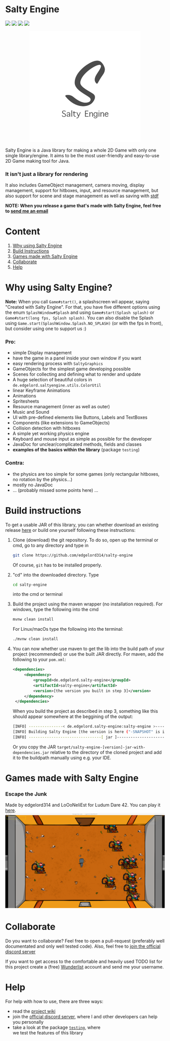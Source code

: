 # Salty Engine
![](https://img.shields.io/badge/version-0.14.0-orange.svg) ![](https://img.shields.io/badge/release-0.12.5-brightgreen.svg) ![](https://img.shields.io/badge/price-free-red.svg) ![](https://img.shields.io/badge/license-MIT-blue.svg)
<p>

<div style="text-align:center"><img src ="logos/logo_small.png" /></div>

Salty Engine is a Java library for making a whole 2D Game with only one single library/engine. It aims to be the most user-friendly and easy-to-use 2D Game making tool for Java.  

### It isn't just a library for rendering
It also includes GameObject management, camera moving,
display management, support for hitboxes, input, and
resource management, but also support for scene and
stage management as well as saving with
[stdf](github.com/edgelord314/stdf)

**NOTE: When you release a game that's made with Salty Engine, feel free to [send me an email](mailto:malte.dostal@gmail.com)**

# Content
1. [Why using Salty Engine](#why-using-salty-engine)
2. [Build Instructions](#build-instructions)
3. [Games made with Salty Engine](#games-made-with-salty-engine)
4. [Collaborate](#collaborate)
5. [Help](#help)


# Why using Salty Engine?
**Note:** When you call `Game#start()`, a splashscreen wil appear, saying "Created with Salty Engine". For that, you have five different options using the enum `SplashWindow#Splash` and using `Game#start(Splash splash)` or `Game#start(long fps, Splash splash)`.
You can also disable the Splash using `Game.start(SplashWindow.Splash.NO_SPLASH)` (or with the fps in front), but consider using one to support us :)


### Pro:
- simple Display management
- have the game in a panel inside your own window if you want
- easy rendering process with ```SaltyGraphics```
- GameObjects for the simplest game developing possible
- Scenes for collecting and defining what to render and update
- A huge selection of beautiful colors in `de.edgelord.saltyengine.utils.ColorUtil`
- linear Keyframe Animations
- Animations
- Spritesheets
- Resource management (inner as well as outer)
- Music and Sound
- UI with pre-defined elements like Buttons, Labels and TextBoxes
- Components (like extensions to GameObjects)
- Collision detection with hitboxes
- A simple yet working physics engine
- Keyboard and mouse input as simple as possible for the developer
- JavaDoc for unclear/complicated methods, fields and classes
- **examples of the basics within the library** (package `testing`)

### Contra: 
- the physics are too simple for some games (only rectangular hitboxes, no rotation by the physics...)
- mostly no JavaDoc
- ... (probably missed some points here) ...

# Build instructions
To get a usable JAR of this library, you can whether download an existing release [here](https://github.com/edgelord314/salty-engine/releases/) or build one yourself following these instructions:

1. Clone (download) the git repository. To do so, open up the terminal or cmd, go to any directory and type in 
   
   ```bash
   git clone https://github.com/edgelord314/salty-engine
   ``` 
   
   Of course, `git` has to be installed properly.
    
2. "cd" into the downloaded directory. Type 
   
   ```bash
   cd salty-engine
   ``` 
   
   into the cmd or terminal

3. Build the project using the maven wrapper (no installation required). 
   For windows, type the following into the cmd 
   
   ```bash
   mvnw clean install
   ```
   
   For Linux/macOs type the following into the terminal: 
   
   ```bash
   ./mvnw clean install
   ```
   
4. You can now whether use maven to get the lib into the build path of your project (recommended) or use the built JAR directly.
   For maven, add the following to your `pom.xml`:
   
   ```xml
   <dependencies>
        <dependency>
            <groupId>de.edgelord.salty-engine</groupId>
            <artifactId>salty-engine</artifactId>
            <version>[the version you built in step 3]</version>
        </dependency>
    </dependencies>
   ``` 
   When you build the project as described in step 3, something like this should appear somewhere at the beggining of the output:
   
   ```bash
   [INFO] ---------------< de.edgelord.salty-engine:salty-engine >----------------
   [INFO] Building Salty Engine [the version is here ("-SNAPSHOT" is important!)]
   [INFO] --------------------------------[ jar ]---------------------------------

   ```
   
   Or you copy the JAR `target/salty-engine-[version]-jar-with-dependencies.jar` relative to the directory of the cloned project and add it to the buildpath manually using e.g. your IDE.


# Games made with Salty Engine

### Escape the Junk
Made by edgelord314 and LoOoNeliEst for Ludum Dare 42. You can play it [here](https://ldjam.com/events/ludum-dare/42/escape-the-junk).
![Escape the Junk](games/Escape-the-Junk.png)

# Collaborate
Do you want to collaborate? Feel free to open a pull-request (preferably well documentated and only well tested code). Also, feel free to [join the official discord server](https://discord.gg/VW45ySv) <p>
If you want to get access to the comfortable and heavily used TODO list for this project create a (free) [Wunderlist](https://www.wunderlist.com/) account and send me your username.

# Help
For help with how to use, there are three ways:

- read the [project wiki](https://github.com/edgelord314/salty-engine/wiki)
- join the [official discord server](https://discord.gg/VW45ySv), where I and other developers can help you personally
- take a look at the package [`testing`](https://github.com/edgelord314/salty-engine/tree/master/src/main/java/testing), where   
  we test the features of this library
  
